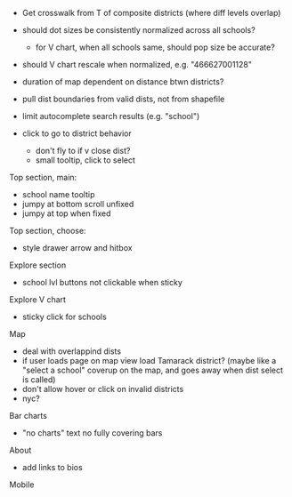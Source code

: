 - Get crosswalk from T of composite districts (where diff levels overlap)
- should dot sizes be consistently normalized across all schools?
	- for V chart, when all schools same, should pop size be accurate?
- should V chart rescale when normalized, e.g. "466627001128"
- duration of map dependent on distance btwn districts?
- pull dist boundaries from valid dists, not from shapefile
- limit autocomplete search results (e.g. "school")

- click to go to district behavior
	- don't fly to if v close dist?
	- small tooltip, click to select



Top section, main:
- school name tooltip
- jumpy at bottom scroll unfixed
- jumpy at top when fixed

Top section, choose:
- style drawer arrow and hitbox

Explore section
- school lvl buttons not clickable when sticky

Explore V chart
- sticky click for schools

Map
- deal with overlappind dists
- if user loads page on map view load Tamarack district? (maybe like a "select a school" coverup on the map, and goes away when dist select is called)
- don't allow hover or click on invalid districts
- nyc?


Bar charts
- "no charts" text no fully covering bars

About
- add links to bios


Mobile
